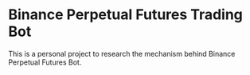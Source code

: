 # Binance Perpetual Futures Trading Bot

This is a personal project to research the mechanism behind Binance Perpetual Futures Bot.
